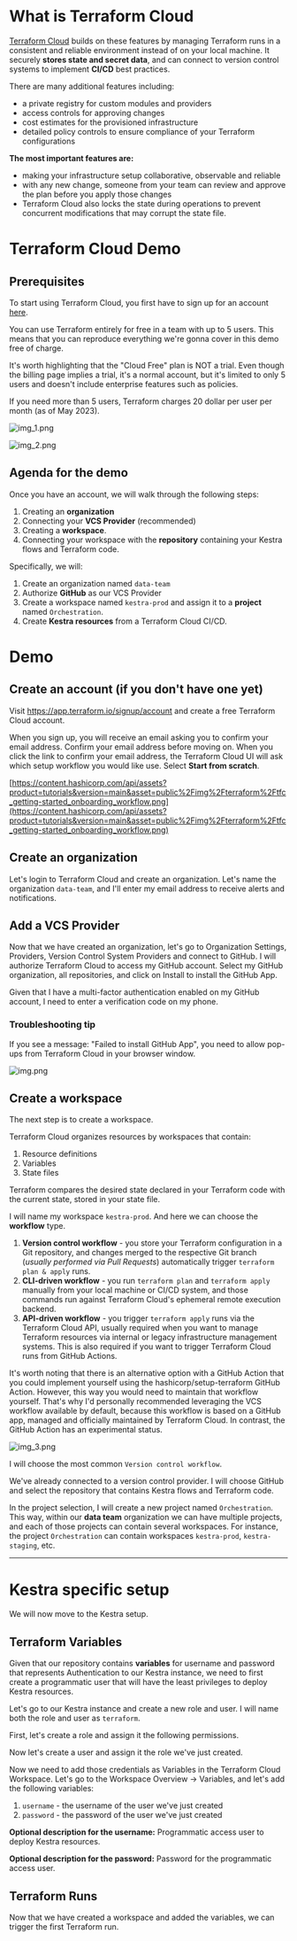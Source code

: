 
# What is Terraform Cloud

[Terraform Cloud](https://cloud.hashicorp.com/products/terraform) builds on these features by managing Terraform runs in a consistent and reliable environment instead of on your local machine. It securely **stores state and secret data**, and can connect to version control systems to implement **CI/CD** best practices.

There are many additional features including:

- a private registry for custom modules and providers
- access controls for approving changes
- cost estimates for the provisioned infrastructure
- detailed policy controls to ensure compliance of your Terraform configurations

**The most important features are:**

- making your infrastructure setup collaborative, observable and reliable
- with any new change, someone from your team can review and approve the plan before you apply those changes
- Terraform Cloud also locks the state during operations to prevent concurrent modifications that may corrupt the state file.

# Terraform Cloud Demo

## Prerequisites

To start using Terraform Cloud, you first have to sign up for an account [here](https://app.terraform.io/signup/account). 

You can use Terraform entirely for free in a team with up to 5 users. This means that you can reproduce everything we're gonna cover in this demo free of charge. 

It's worth highlighting that the "Cloud Free" plan is NOT a trial. Even though the billing page implies a trial, it's a normal account, but it's limited to only 5 users and doesn't include enterprise features such as policies.

If you need more than 5 users, Terraform charges 20 dollar per user per month (as of May 2023).

![img_1.png](img_1.png)

![img_2.png](img_2.png)



## Agenda for the demo
Once you have an account, we will walk through the following steps:
1. Creating an **organization** 
2. Connecting your **VCS Provider** (recommended) 
3. Creating a **workspace**. 
4. Connecting your workspace with the **repository** containing your Kestra flows and Terraform code.

Specifically, we will:

1. Create an organization named `data-team`
2. Authorize **GitHub** as our VCS Provider
3. Create a workspace named `kestra-prod` and assign it to a **project** named `Orchestration`.
4. Create **Kestra resources** from a Terraform Cloud CI/CD.


# Demo

## Create an account (if you don't have one yet)

Visit https://app.terraform.io/signup/account and create a free Terraform Cloud account.

When you sign up, you will receive an email asking you to confirm your email address. Confirm your email address before moving on. When you click the link to confirm your email address, the Terraform Cloud UI will ask which setup workflow you would like use. Select **Start from scratch**.

[https://content.hashicorp.com/api/assets?product=tutorials&version=main&asset=public%2Fimg%2Fterraform%2Ftfc_getting-started_onboarding_workflow.png](https://content.hashicorp.com/api/assets?product=tutorials&version=main&asset=public%2Fimg%2Fterraform%2Ftfc_getting-started_onboarding_workflow.png)


## Create an organization
Let's login to Terraform Cloud and create an organization. Let's name the organization `data-team`, and I'll enter my email address to receive alerts and notifications.

## Add a VCS Provider
Now that we have created an organization, let's go to Organization Settings, Providers, Version Control System Providers and connect to GitHub. I will authorize Terraform Cloud to access my GitHub account. Select my GitHub organization, all repositories, and click on Install to install the GitHub App. 

Given that I have a multi-factor authentication enabled on my GitHub account, I need to enter a verification code on my phone.


### Troubleshooting tip
If you see a message: "Failed to install GitHub App", you need to allow pop-ups from Terraform Cloud in your browser window. 

![img.png](img.png)


## Create a workspace
The next step is to create a workspace. 

Terraform Cloud organizes resources by workspaces that contain:
1. Resource definitions
2. Variables
3. State files

Terraform compares the desired state declared in your Terraform code with the current state, stored in your state file.


I will name my workspace `kestra-prod`. And here we can choose the **workflow** type. 


1. **Version control workflow** - you store your Terraform configuration in a Git repository, and changes merged to the respective Git branch (_usually performed via Pull Requests_) automatically trigger `terraform plan & apply` runs.
2. **CLI-driven workflow** - you run `terraform plan` and `terraform apply` manually from your local machine or CI/CD system, and those commands run against Terraform Cloud's ephemeral remote execution backend.
3. **API-driven workflow** - you trigger `terraform apply` runs via the Terraform Cloud API, usually required when you want to manage Terraform resources via internal or legacy infrastructure management systems. This is also required if you want to trigger Terraform Cloud runs from GitHub Actions.


It's worth noting that there is an alternative option with a GitHub Action that you could implement yourself using the hashicorp/setup-terraform GitHub Action. However, this way you would need to maintain that workflow yourself. That's why I'd personally recommended leveraging the VCS workflow available by default, because this workflow is based on a GitHub app, managed and officially maintained by Terraform Cloud. In contrast, the GitHub Action has an experimental status. 

![img_3.png](img_3.png)

I will choose the most common `Version control workflow`.

We've already connected to a version control provider. I will choose GitHub and select the repository that contains Kestra flows and Terraform code.

In the project selection, I will create a new project named `Orchestration`. This way, within our **data team** organization we can have multiple projects, and each of those projects can contain several workspaces. For instance, the project `Orchestration` can contain workspaces `kestra-prod`, `kestra-staging`, etc.

---

# Kestra specific setup

We will now move to the Kestra setup. 

## Terraform Variables
Given that our repository contains **variables** for username and password that represents Authentication to our Kestra instance, we need to first create a programmatic user that will have the least privileges to deploy Kestra resources.

Let's go to our Kestra instance and create a new role and user. I will name both the role and user as `terraform`.

First, let's create a role and assign it the following permissions.

Now let's create a user and assign it the role we've just created. 

Now we need to add those credentials as Variables in the Terraform Cloud Workspace. Let's go to the Workspace Overview -> Variables, and let's add the following variables:

1. `username` - the username of the user we've just created
2. `password` - the password of the user we've just created

**Optional description for the username:** 
Programmatic access user to deploy Kestra resources.

**Optional description for the password:**
Password for the programmatic access user.


## Terraform Runs
Now that we have created a workspace and added the variables, we can trigger the first Terraform run. 


